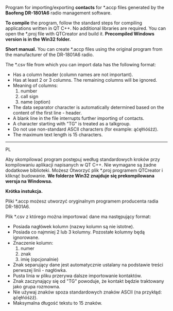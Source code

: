 Program for importing/exporting **contacts** for *.accp files generated by the **Baofeng DR-1801A6** radio management software.

**To compile** the program, follow the standard steps for compiling applications written in QT C++. No additional libraries are required. You can open the *.proj file with QTCreator and build it.
**Precompiled Windows version is in the Win32 folder.**

**Short manual.**
You can create *.accp files using the original program from the manufacturer of the DR-1801A6 radio.

The *.csv file from which you can import data has the following format:
* Has a column header (column names are not important).
* Has at least 2 or 3 columns. The remaining columns will be ignored.
* Meaning of columns:
	1. number
	2. call sign
	3. name (option)
* The data separator character is automatically determined based on the content of the first line - header.
* A blank line in the file interrupts further importing of contacts.
* A character starting with "TG" is treated as a talkgroup.
* Do not use non-standard ASCII characters (for example: ąćęłńóśżź).
* The maximum text length is 15 characters.


_____________
PL

Aby skompilować program postępuj według standardowych kroków przy kompilowaniu aplikacji napisanych w QT C++. Nie wymagane są żadne dodatkowe biblioteki. Możesz Otworzyć plik *.proj programem QTCreator i kliknąć budowanie.
**We folderze Win32 znajduje się prekompilowana wersja na Windowsa.**

**Krótka instukcja.**

Pliki *.accp możesz utworzyć oryginalnym programem producenta radia DR-1801A6.

Plik *.csv z którego można importować dane ma następujący format:
* Posiada nagłówek kolumn (nazwy kolumn są nie istotne).
* Posiada co najmniej 2 lub 3 kolumny. Pozostałe kolumny będą ignorowane.
* Znaczenie kolumn:
	1. numer
	2. znak
	3. imię (opcjonalnie)
* Znak separujący dane jest automatycznie ustalany na podstawie treści perwszej linii - nagłówka.
* Pusta linia w pliku przerywa dalsze importowanie kontaktów.
* Znak zaczynający się od "TG" powoduje, że kontakt będzie traktowany jako grupa rozmowna.
* Nie używaj znaków spoza standardowych znaków ASCII (na przykłąd: ąćęłńóśżź).
* Maksymalna długość tekstu to 15 znaków.
